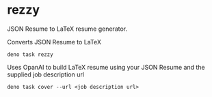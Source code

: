 # rezzy

JSON Resume to LaTeX resume generator.

Converts JSON Resume to LaTeX

`deno task rezzy`

Uses OpanAI to build LaTeX resume using your JSON Resume and the supplied job description url

`deno task cover --url <job description url>`
